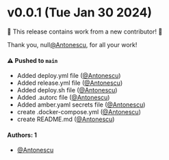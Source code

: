 # v0.0.1 (Tue Jan 30 2024)

:tada: This release contains work from a new contributor! :tada:

Thank you, null[@Antonescu](https://github.com/Antonescu), for all your work!

#### ⚠️ Pushed to `main`

- Added deploy.yml file ([@Antonescu](https://github.com/Antonescu))
- Added release.yml file ([@Antonescu](https://github.com/Antonescu))
- Added deploy.sh file ([@Antonescu](https://github.com/Antonescu))
- Added .autorc file ([@Antonescu](https://github.com/Antonescu))
- Added amber.yaml secrets file ([@Antonescu](https://github.com/Antonescu))
- create .docker-compose.yml ([@Antonescu](https://github.com/Antonescu))
- create README.md ([@Antonescu](https://github.com/Antonescu))

#### Authors: 1

- [@Antonescu](https://github.com/Antonescu)
